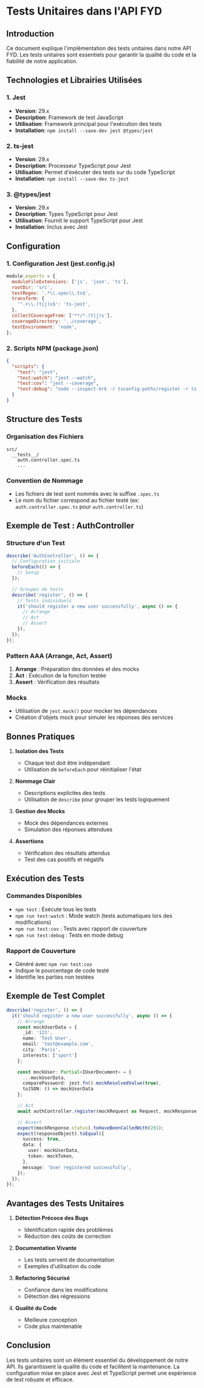 # Tests Unitaires dans l'API FYD

## Introduction

Ce document explique l'implémentation des tests unitaires dans notre API FYD. Les tests unitaires sont essentiels pour garantir la qualité du code et la fiabilité de notre application.

## Technologies et Librairies Utilisées

### 1. Jest
- **Version**: 29.x
- **Description**: Framework de test JavaScript
- **Utilisation**: Framework principal pour l'exécution des tests
- **Installation**: `npm install --save-dev jest @types/jest`

### 2. ts-jest
- **Version**: 29.x
- **Description**: Processeur TypeScript pour Jest
- **Utilisation**: Permet d'exécuter des tests sur du code TypeScript
- **Installation**: `npm install --save-dev ts-jest`

### 3. @types/jest
- **Version**: 29.x
- **Description**: Types TypeScript pour Jest
- **Utilisation**: Fournit le support TypeScript pour Jest
- **Installation**: Inclus avec Jest

## Configuration

### 1. Configuration Jest (jest.config.js)
```javascript
module.exports = {
  moduleFileExtensions: ['js', 'json', 'ts'],
  rootDir: 'src',
  testRegex: '.*\\.spec\\.ts$',
  transform: {
    '^.+\\.(t|j)s$': 'ts-jest',
  },
  collectCoverageFrom: ['**/*.(t|j)s'],
  coverageDirectory: '../coverage',
  testEnvironment: 'node',
};
```

### 2. Scripts NPM (package.json)
```json
{
  "scripts": {
    "test": "jest",
    "test:watch": "jest --watch",
    "test:cov": "jest --coverage",
    "test:debug": "node --inspect-brk -r tsconfig-paths/register -r ts-node/register node_modules/.bin/jest --runInBand"
  }
}
```

## Structure des Tests

### Organisation des Fichiers
```
src/
  __tests__/
    auth.controller.spec.ts
    ...
```

### Convention de Nommage
- Les fichiers de test sont nommés avec le suffixe `.spec.ts`
- Le nom du fichier correspond au fichier testé (ex: `auth.controller.spec.ts` pour `auth.controller.ts`)

## Exemple de Test : AuthController

### Structure d'un Test
```typescript
describe('AuthController', () => {
  // Configuration initiale
  beforeEach(() => {
    // Setup
  });

  // Groupes de tests
  describe('register', () => {
    // Tests individuels
    it('should register a new user successfully', async () => {
      // Arrange
      // Act
      // Assert
    });
  });
});
```

### Pattern AAA (Arrange, Act, Assert)
1. **Arrange** : Préparation des données et des mocks
2. **Act** : Exécution de la fonction testée
3. **Assert** : Vérification des résultats

### Mocks
- Utilisation de `jest.mock()` pour mocker les dépendances
- Création d'objets mock pour simuler les réponses des services

## Bonnes Pratiques

1. **Isolation des Tests**
   - Chaque test doit être indépendant
   - Utilisation de `beforeEach` pour réinitialiser l'état

2. **Nommage Clair**
   - Descriptions explicites des tests
   - Utilisation de `describe` pour grouper les tests logiquement

3. **Gestion des Mocks**
   - Mock des dépendances externes
   - Simulation des réponses attendues

4. **Assertions**
   - Vérification des résultats attendus
   - Test des cas positifs et négatifs

## Exécution des Tests

### Commandes Disponibles
- `npm test` : Exécute tous les tests
- `npm run test:watch` : Mode watch (tests automatiques lors des modifications)
- `npm run test:cov` : Tests avec rapport de couverture
- `npm run test:debug` : Tests en mode debug

### Rapport de Couverture
- Généré avec `npm run test:cov`
- Indique le pourcentage de code testé
- Identifie les parties non testées

## Exemple de Test Complet

```typescript
describe('register', () => {
  it('should register a new user successfully', async () => {
    // Arrange
    const mockUserData = {
      _id: '123',
      name: 'Test User',
      email: 'test@example.com',
      city: 'Paris',
      interests: ['sport']
    };

    const mockUser: Partial<IUserDocument> = {
      ...mockUserData,
      comparePassword: jest.fn().mockResolvedValue(true),
      toJSON: () => mockUserData
    };

    // Act
    await authController.register(mockRequest as Request, mockResponse as Response);

    // Assert
    expect(mockResponse.status).toHaveBeenCalledWith(201);
    expect(responseObject).toEqual({
      success: true,
      data: {
        user: mockUserData,
        token: mockToken,
      },
      message: 'User registered successfully',
    });
  });
});
```

## Avantages des Tests Unitaires

1. **Détection Précoce des Bugs**
   - Identification rapide des problèmes
   - Réduction des coûts de correction

2. **Documentation Vivante**
   - Les tests servent de documentation
   - Exemples d'utilisation du code

3. **Refactoring Sécurisé**
   - Confiance dans les modifications
   - Détection des régressions

4. **Qualité du Code**
   - Meilleure conception
   - Code plus maintenable

## Conclusion

Les tests unitaires sont un élément essentiel du développement de notre API. Ils garantissent la qualité du code et facilitent la maintenance. La configuration mise en place avec Jest et TypeScript permet une expérience de test robuste et efficace. 
